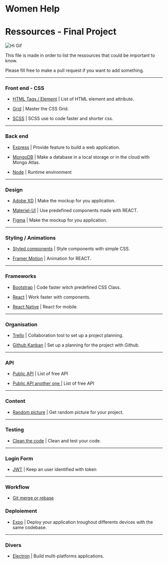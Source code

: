 # Women Help 

# Ressources - Final Project

![Hi Gif](https://media.giphy.com/media/icUEIrjnUuFCWDxFpU/giphy.gif)

This file is made in order to list the ressources that could be important to know.

Please fill free to make a pull request if you want to add something.

---

### Front end - CSS

- [HTML Tags / Element](https://www.tutorialrepublic.com/html-reference/html5-tags.php) | List of HTML element and attribute.

- [Grid](https://learncssgrid.com) | Master the CSS Grid.

- [SCSS](https://sass-lang.com) | SCSS use to code faster and shorter css.

---

### Back end

- [Express](https://expressjs.com) | Provide feature to build a web application.

- [MongoDB](https://www.mongodb.com) | Make a database in a local storage or in the cloud with Mongo Atlas.

- [Node](https://nodejs.org/en/) | Runtime environment

---

### Design

- [Adobe XD](https://www.adobe.com/products/xd.html) | Make the mockup for you application.

- [Materiel-UI](https://material-ui.com) | Use predefined components made with REACT.

- [Figma](https://www.figma.com) | Make the mockup for you application.

---

### Styling / Animations

- [Styled components](https://styled-components.com) | Style components with simple CSS.

- [Framer Motion](https://www.framer.com/motion/) | Animation for REACT.

---

### Frameworks

- [Bootstrap](https://getbootstrap.com) | Code faster witch predefined CSS Class.

- [React](https://reactjs.org) | Work faster with components.

- [React Native](https://react-native.org) | React for mobile.

---

### Organisation

- [Trello](https://trello.com) | Collaboration tool to set up a project planning.

- [Github Kanban](https://github.com/kanboard/kanboard) | Set up a planning for the project with Github.

---

### API

- [Public API](https://github.com/public-apis/public-apis) | List of free API

- [Public API another one ](https://github.com/n0shake/Public-APIs) | List of free API

---

### Content

- [Random picture](https://picsum.photos) | Get random picture for your project.

---

### Testing

- [Clean the code](https://eslint.org) | Clean and test your code.

---

### Login Form

- [JWT](https://jwt.io) | Keep an user identified with token

---

### Workflow

- [Git merge or rebase](https://www.atlassian.com/git/articles/git-team-workflows-merge-or-rebase)

### Deploiement

- [Expo](https://expo.io) | Deploy your application troughout differents devices with the same codebase.

---

### Divers

- [Electron](https://www.electronjs.org) | Build multi-platforms applications.
